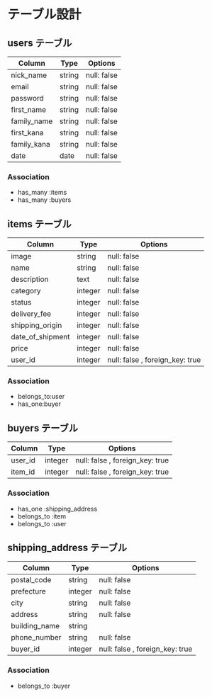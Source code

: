 
# テーブル設計

## users テーブル

| Column        | Type    | Options     |
| --------------| ------  | ----------- |
| nick_name     | string  | null: false |
| email         | string  | null: false |
| password      | string  | null: false |
| first_name    | string  | null: false |
| family_name   | string  | null: false |
| first_kana    | string  | null: false |
| family_kana   | string  | null: false |
| date          | date    | null: false |
### Association

- has_many :items
- has_many :buyers

## items テーブル

| Column           | Type     |Options           |
| -----------------| -------- | ------------------|
| image            | string   | null: false       |
| name             | string   | null: false       |
| description      | text     | null: false       |
| category         | integer  | null: false       |
| status           | integer  | null: false       |
| delivery_fee     | integer  | null: false       |
| shipping_origin  | integer  | null: false       |
| date_of_shipment | integer  | null: false       |
| price            | integer  | null: false       |
| user_id          | integer  | null: false , foreign_key: true          |
### Association

- belongs_to:user
- has_one:buyer

## buyers テーブル
| Column          | Type       | Options                    |
| ----------------| ---------- | -------------------------- |
| user_id         | integer    | null: false , foreign_key: true          |
| item_id         | integer    | null: false , foreign_key: true          |

### Association

- has_one :shipping_address
- belongs_to :item
- belongs_to :user

## shipping_address テーブル 

| Column          | Type       | Options                    |
| ------          | ---------- | -------------------------- |
| postal_code     | string     | null: false                |
| prefecture      | integer    | null: false                |
| city            | string     | null: false                |
| address         | string     | null: false                |
| building_name   | string     |                            |
| phone_number    | string     | null: false                | 
| buyer_id        | integer    | null: false , foreign_key: true          |

### Association

- belongs_to :buyer

